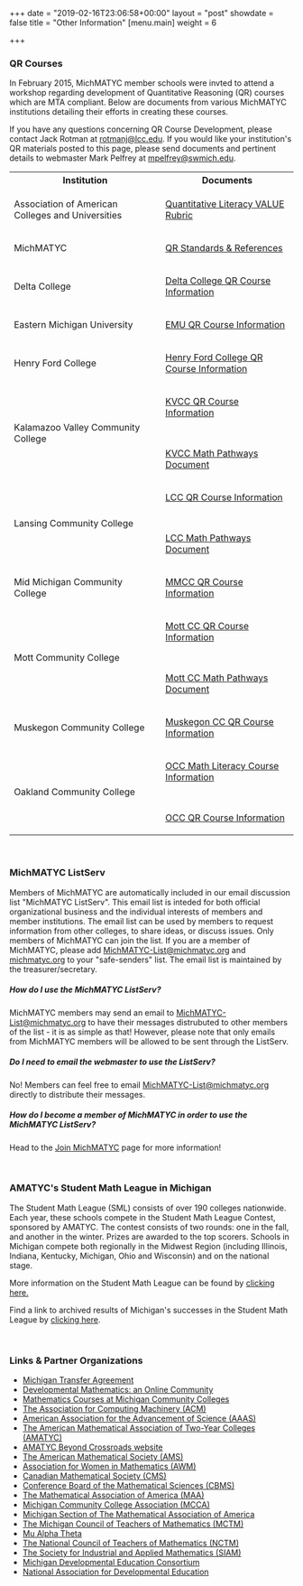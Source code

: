 +++
date = "2019-02-16T23:06:58+00:00"
layout = "post"
showdate = false
title = "Other Information"
[menu.main]
weight = 6

+++
### QR Courses

In February 2015, MichMATYC member schools were invted to attend a workshop regarding development of Quantitative Reasoning (QR) courses which are MTA compliant. Below are documents from various MichMATYC institutions detailing their efforts in creating these courses.

If you have any questions concerning QR Course Development, please contact Jack Rotman at [rotmanj@lcc.edu](mailto:rotmanj@lcc.edu). If you would like your institution's QR materials posted to this page, please send documents and pertinent details to webmaster Mark Pelfrey at [mpelfrey@swmich.edu](mailto:mpelfrey@swmich.edu).

<table class="tg">

<tr>

<th class="tg-c3ow">Institution</th>

<th class="tg-c3ow">Documents</th>

</tr>

<tr>

<td class="tg-c3ow">Association of American Colleges and Universities</td>

<td class="tg-c3ow"><a href="/uploads/QuantitativeLiteracy-LEAP-Rubric.pdf" target="_blank">

Quantitative Literacy VALUE Rubric

</a>

</td>

</tr>

<tr>

<td class="tg-c3ow">MichMATYC</td>

<td class="tg-c3ow"><a href="/uploads/QR_standards_and_references_Feb2015_Rotman.pdf" target="_blank">

QR Standards & References

</a>

</td>

</tr>

<tr>

<td class="tg-c3ow">Delta College</td>

<td class="tg-c3ow"><a href="/uploads/DeltaCollegeQRInformation.pdf" target="_blank">

Delta College QR Course Information

</a>

</td>

</tr>

<tr>

<td class="tg-c3ow">Eastern Michigan University</td>

<td class="tg-c3ow"><a href="/uploads/EMU-Math110-michmatyc-qr-workshop.pdf" target="_blank">

EMU QR Course Information

</a>

</td>

</tr>

<tr>

<td class="tg-c3ow">Henry Ford College</td>

<td class="tg-c3ow"><a href="/uploads/Henry_Ford_College_MATH-131_Mathematics_for_the_Modern_World.pdf" target="_blank">

Henry Ford College QR Course Information

</a>

</td>

</tr>

<tr>

<td class="tg-c3ow">Kalamazoo Valley Community College</td>

<td class="tg-c3ow"><a href="/uploads/KVCC_Math114_Mathematical_Ideas.pdf" target="_blank">

KVCC QR Course Information

</a>

<br/>

<a href="/uploads/KVCC_Pathways.pdf" target="_blank">

KVCC Math Pathways Document

</a>

</td>

</tr>

<tr>

<td class="tg-c3ow">Lansing Community College</td>

<td class="tg-c3ow"><a href="/uploads/LCC_Math119_Application_for_Living.pdf" target="_blank">

LCC QR Course Information

</a>

<br/>

<a href="/uploads/LCC_Pathways.pdf" target="_blank">

LCC Math Pathways Document

</a>

</td>

</tr>

<tr>

<td class="tg-c3ow">Mid Michigan Community College</td>

<td class="tg-c3ow"><a href="/uploads/MidMich_MAT_114_Handout_2.6.2015.pdf" target="_blank">

MMCC QR Course Information

</a>

</td>

</tr>

<tr>

<td class="tg-c3ow">Mott Community College</td>

<td class="tg-c3ow"><a href="/uploads/Mott_CC_Math115_Foundations_of_Mathematics_II.pdf" target="_blank">

Mott CC QR Course Information

</a>

<br/>

<a href="/uploads/Mott_CC_Pathways.pdf" target="_blank">

Mott CC Math Pathways Document

</a>

</td>

</tr>

<tr>

<td class="tg-c3ow">Muskegon Community College</td>

<td class="tg-c3ow"><a href="/uploads/Muskegon_Math_107A_W01_W02_W03_Syllabus_Winter_2015.pdf" target="_blank">

Muskegon CC QR Course Information

</a>

</td>

</tr>

<tr>

<td class="tg-c3ow">Oakland Community College</td>

<td class="tg-c3ow"><a href="/uploads/Oakland_Math1125_Math_Literacy.pdf" target="_blank">

OCC Math Literacy Course Information

</a>

<br/>

<a href="/uploads/Oakland_Math1525_Quantitative_Reasoning.pdf" target="_blank">

OCC QR Course Information

</a>

</td>

</tr>

</table>

<br/>

### MichMATYC ListServ

Members of MichMATYC are automatically included in our email discussion list "MichMATYC ListServ". This email list is inteded for both official organizational business and the individual interests of members and member institutions. The email list can be used by members to request information from other colleges, to share ideas, or discuss issues. Only members of MichMATYC can join the list. If you are a member of MichMATYC, please add [MichMATYC-List@michmatyc.org]() and [michmatyc.org]() to your "safe-senders" list. The email list is maintained by the treasurer/secretary.

##### How do I use the MichMATYC ListServ?

MichMATYC members may send an email to [MichMATYC-List@michmatyc.org](mailto:MichMATYC-List@michmatyc.org) to have their messages distrubuted to other members of the list - it is as simple as that! However, please note that only emails from MichMATYC members will be allowed to be sent through the ListServ.

##### Do I need to email the webmaster to use the ListServ?

No! Members can feel free to email [MichMATYC-List@michmatyc.org](mailto:MichMATYC-List@michmatyc.org) directly to distribute their messages.

##### How do I become a member of MichMATYC in order to use the MichMATYC ListServ?

Head to the [Join MichMATYC](/join/) page for more information!

<br/>

### AMATYC's Student Math League in Michigan

The Student Math League (SML) consists of over 190 colleges nationwide. Each year, these schools compete in the Student Math League Contest, sponsored by AMATYC. The contest consists of two rounds: one in the fall, and another in the winter. Prizes are awarded to the top scorers. Schools in Michigan compete both regionally in the Midwest Region (including Illinois, Indiana, Kentucky, Michigan, Ohio and Wisconsin) and on the national stage.

More information on the Student Math League can be found by [clicking here.](http://www.amatyc.org/?page=StudentMathLeague)

Find a link to archived results of Michigan's successes in the Student Math League by [clicking here](/uploads/SMLResultsUpdate9.20.15.pdf).

<br/>

### Links & Partner Organizations

* [Michigan Transfer Agreement](https://www.macrao.org/Publications/MTA.asp)
* [Developmental Mathematics: an Online Community](http://dm-live.wikispaces.com/)
* [Mathematics Courses at Michigan Community Colleges](http://www-personal.umich.edu/\~vmesa/Community%20Colleges/CommunityColleges.html)
* [The Association for Computing Machinery (ACM)](http://www.acm.org/)
* [American Association for the Advancement of Science (AAAS)](http://www.aaas.org/)
* [The American Mathematical Association of Two-Year Colleges (AMATYC)](http://www.amatyc.org/)
* [AMATYC Beyond Crossroads website](http://beyondcrossroads.matyc.org/)
* [The American Mathematical Society (AMS)](http://e-math.ams.org/)
* [Association for Women in Mathematics (AWM)](http://www.awm-math.org/)
* [Canadian Mathematical Society (CMS)](http://camel.math.ca/)
* [Conference Board of the Mathematical Sciences (CBMS)](http://www.cbmsweb.org/)
* [The Mathematical Association of America (MAA)](http://www.maa.org/)
* [Michigan Community College Association (MCCA)](http://www.mcca.org/)
* [Michigan Section of The Mathematical Association of America](http://sections.maa.org/michigan/)
* [The Michigan Council of Teachers of Mathematics (MCTM)](http://www.mictm.org/)
* [Mu Alpha Theta](http://www.mualphatheta.org/)
* [The National Council of Teachers of Mathematics (NCTM)](http://www.nctm.org/)
* [The Society for Industrial and Applied Mathematics (SIAM)](http://www.siam.org/)
* [Michigan Developmental Education Consortium](http://www.mdec.net/)
* [National Association for Developmental Education](http://www.nade.net/)
